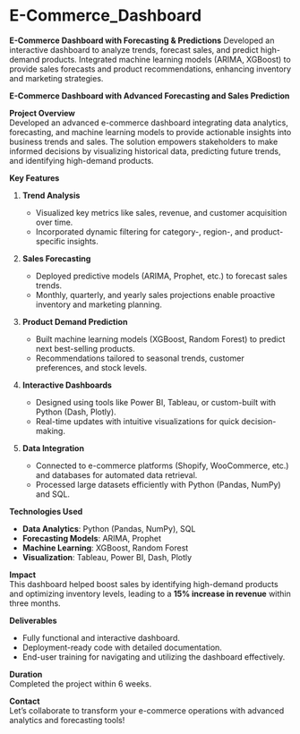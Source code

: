 # E-Commerce_Dashboard
**E-Commerce Dashboard with Forecasting &amp; Predictions**    Developed an interactive dashboard to analyze trends, forecast sales, and predict high-demand products. Integrated machine learning models (ARIMA, XGBoost) to provide sales forecasts and product recommendations, enhancing inventory and marketing strategies. 


**E-Commerce Dashboard with Advanced Forecasting and Sales Prediction**  

**Project Overview**  
Developed an advanced e-commerce dashboard integrating data analytics, forecasting, and machine learning models to provide actionable insights into business trends and sales. The solution empowers stakeholders to make informed decisions by visualizing historical data, predicting future trends, and identifying high-demand products.  

**Key Features**  
1. **Trend Analysis**  
   - Visualized key metrics like sales, revenue, and customer acquisition over time.  
   - Incorporated dynamic filtering for category-, region-, and product-specific insights.  

2. **Sales Forecasting**  
   - Deployed predictive models (ARIMA, Prophet, etc.) to forecast sales trends.  
   - Monthly, quarterly, and yearly sales projections enable proactive inventory and marketing planning.  

3. **Product Demand Prediction**  
   - Built machine learning models (XGBoost, Random Forest) to predict next best-selling products.  
   - Recommendations tailored to seasonal trends, customer preferences, and stock levels.  

4. **Interactive Dashboards**  
   - Designed using tools like Power BI, Tableau, or custom-built with Python (Dash, Plotly).  
   - Real-time updates with intuitive visualizations for quick decision-making.  

5. **Data Integration**  
   - Connected to e-commerce platforms (Shopify, WooCommerce, etc.) and databases for automated data retrieval.  
   - Processed large datasets efficiently with Python (Pandas, NumPy) and SQL.  

**Technologies Used**  
- **Data Analytics**: Python (Pandas, NumPy), SQL  
- **Forecasting Models**: ARIMA, Prophet  
- **Machine Learning**: XGBoost, Random Forest  
- **Visualization**: Tableau, Power BI, Dash, Plotly  

**Impact**  
This dashboard helped boost sales by identifying high-demand products and optimizing inventory levels, leading to a **15% increase in revenue** within three months.  

**Deliverables**  
- Fully functional and interactive dashboard.  
- Deployment-ready code with detailed documentation.  
- End-user training for navigating and utilizing the dashboard effectively.  

**Duration**  
Completed the project within 6 weeks.  

**Contact**  
Let’s collaborate to transform your e-commerce operations with advanced analytics and forecasting tools!  
